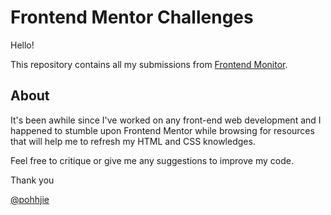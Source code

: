 # Frontend Mentor Challenges

Hello! 

This repository contains all my submissions from [Frontend Monitor](https://www.frontendmentor.io/).

## About

It's been awhile since I've worked on any front-end web development and I happened to stumble upon Frontend Mentor while browsing for resources that will help me to refresh my HTML and CSS knowledges.

Feel free to critique or give me any suggestions to improve my code.

Thank you

[@pohhjie](https://www.frontendmentor.io/profile/pohhjie)
